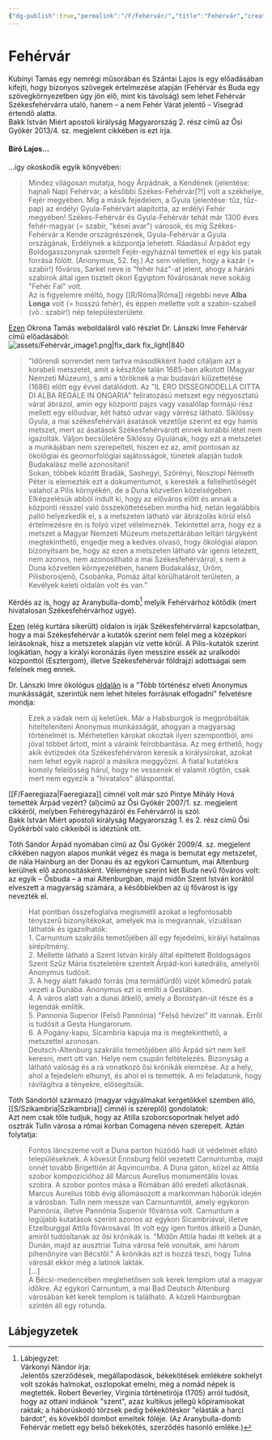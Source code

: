 ```yaml
---
{"dg-publish":true,"permalink":"/F/Fehérvár/","title":"Fehérvár","created":"2024-12-18T11:39","updated":"2025-09-21T11:49"}
---
```



# Fehérvár

Kubínyi Tamás egy nemrégi műsorában és Szántai Lajos is egy előadásában kifejti, hogy bizonyos szövegek értelmezése alapján (Fehérvár és Buda egy szövegkörnyezetben úgy jön elő, mint kis távolság) sem lehet Fehérvár Székesfehérvárra utaló, hanem – a nem Fehér Várat jelentő – Visegrád értendő alatta.  
Bakk István Miért apostoli királyság Magyarország 2. rész című az Ősi Gyökér 2013/4. sz. megjelent cikkében is ezt írja.  

#### Bíró Lajos...  

...így okoskodik egyik könyvében:  
> Mindez világosan mutatja, hogy Árpádnak, a Kendének (jelentése: hajnali Nap) Fehérvár, a későbbi Székes-Fehérvár\[?!\] volt a székhelye, Fejér megyében. Míg a másik fejedelem, a Gyula (jelentése: tűz, tűz-pap) az erdélyi Gyula-Fehérvárt alapította, az erdélyi Fehér megyében! Székes-Fehérvár és Gyula-Fehérvár tehát már 1300 éves fehér-magyar (= szabír, "kései avar") városok, és míg Székes-Fehérvár a Kende országrészének, Gyula-Fehérvár a Gyula országának, Erdélynek a központja lehetett. Ráadásul Árpádot egy Boldogasszonynak szentelt Fejér-egyháznál temették el egy kis patak forrása fölött. (Anonymus, 52. fej.) Az sem véletlen, hogy a kazár (= szabír!) főváros, Sarkel neve is "fehér ház"-at jelent, ahogy a háráni szabírok által igen tisztelt ókori Egyiptom fővárosának neve sokáig "Fehér Fal" volt.  
> Az is figyelemre méltó, hogy [[R/Róma\|Róma]] régebbi neve **Alba Longa** volt (= hosszú fehér), és éppen mellette volt a szabin-szabell (vö.: szabir!) nép településterülete.  

[Ezen](http://hierarhia.hu/kepek-magyarazatai/fehervar-alba-regale/) Okrona Tamás weboldaláról való részlet Dr. Lánszki Imre Fehérvár című előadásából:  
![assets/Fehérvár_image1.png|fix_dark fix_light|840](/img/user/F/assets/Feh%C3%A9rv%C3%A1r_image1.png)  
> "Időrendi sorrendet nem tartva másodikként hadd citáljam azt a korabeli metszetet, amit a készítője talán 1685-ben alkotott (Magyar Nemzeti Múzeum), s ami a töröknek a mai budavári kiűzettetése (1686) előtt egy évvel datálódott. Az "IL ERO DISSEGNODELLA CITTA DI ALBA REGALE IN ONGARIA" feliratozású metszet egy négyosztatú várat ábrázol, amin egy központi pajzs vagy vasalólap formájú rész mellett egy előudvar, két hátsó udvar vagy várrész látható. Siklóssy Gyula, a mai székesfehérvári ásatások vezetője szerint ez egy hamis metszet, mert az ásatások Székesfehérvárott ennek korábbi létét nem igazolták. Váljon becsületére Siklóssy Gyulának, hogy ezt a metszetet a munkájában nem szerepelteti, hiszen ez az, amit pontosan az ökológiai és geomorfológiai sajátosságok, tünetek alapján tudok Budakalász mellé azonosítani!  
> Sokan, többek között Bradák, Sashegyi, Szörényi, Noszlopi Németh Péter is elemezték ezt a dokumentumot, s keresték a fellelhetőségét valahol a Pilis környékén, de a Duna közvetlen közelségében. Elképzelésük abból indult ki, hogy az előváros előtt és annak a központi résszel való összeköttetésében mintha híd, netán legalábbis palló helyezkedik el, s a metszeten látható vár ábrázolás körül első értelmezésre én is folyó vizet vélelmeznék. Tekintettel arra, hogy ez a metszet a Magyar Nemzeti Múzeum metszettárában leltári tárgyként megtekinthető, engedje meg a kedves olvasó, hogy ökológiai alapon bizonyítsam be, hogy az ezen a metszeten látható vár igenis létezett, nem azonos, nem azonosítható a mai Székesfehérvárral, s nem a Duna közvetlen környezetében, hanem Budakalász, Üröm, Pilisborosjenő, Csobánka, Pomáz által körülhatárolt területen, a Kevélyek keleti oldalán volt és van."  

Kérdés az is, hogy az Aranybulla-domb[^1] melyik Fehérvárhoz kötődik (mert hivatalosan Székesfehérvárhoz ugye).  

[Ezen](https://hu.wikipedia.org/wiki/Pilis-kutatás) (elég kurtára sikerült) oldalon is írják Székesfehérvárral kapcsolatban, hogy a mai Székesfehérvár a kutatók szerint nem felel meg a középkori leírásoknak, hisz a metszetek alapján víz vette körül. A Pilis-kutatók szerint logikátlan, hogy a királyi koronázás ilyen messzire essék az uralkodói központtól (Esztergom), illetve Székesfehérvár földrajzi adottságai sem felelnek meg ennek.  

Dr. Lánszki Imre ökológus [oldalán](https://osbuda.hu/sicambria/) is a "Több történész elveti Anonymus munkásságát, szerintük nem lehet hiteles forrásnak elfogadni" felvetésre mondja:  
> Ezek a vádak nem új keletűek. Már a Habsburgok is megpróbálták hitelteleníteni Anonymus munkásságát, ahogyan a magyarság történelmét is. Mérhetetlen károkat okoztak ilyen szempontból, ami jóval többet ártott, mint a váraink felrobbantása. Az meg érthető, hogy akik évtizedek óta Székesfehérváron keresik a királysírokat, azokat nem lehet egyik napról a másikra meggyőzni. A fiatal kutatókra komoly felelősség hárul, hogy ne vessenek el valamit rögtön, csak mert nem egyezik a "hivatalos" állásponttal.  

[[F/Faeregiaza\|Faeregiaza]] címnél volt már szó Pintye Mihály Hová temették Árpád vezért? (al)című az Ősi Gyökér 2007/1. sz. megjelent cikkéről, melyben Fehéregyházáról és Fehérvárról is szól.  
Bakk István Miért apostoli királyság Magyarország 1. és 2. rész című Ősi Gyökérből való cikkeiből is idéztünk ott.  

Tóth Sándor Árpád nyomában című az Ősi Gyökér 2009/4. sz. megjelent cikkében nagyon alapos munkát végez és maga is bemutat egy metszetet, de nála Hainburg an der Donau és az egykori Carnuntum, mai Altenburg kerülnek elő azonosításként. Véleménye szerint két Buda nevű főváros volt: az egyik – Ősbuda – a mai Altenburgban, majd midőn Szent István korától elveszett a magyarság számára, a későbbiekben az új fővárost is így nevezték el.  
> Hat pontban összefoglalva megismétli azokat a legfontosabb tényszerű bizonyítékokat, amelyek ma is megvannak, vizuálisan láthatók és igazolhatók:  
> 1\. Carnuntum szakrális temetőjében áll egy fejedelmi, királyi hatalmas sírépítmény.  
> 2\. Mellette látható a Szent István király által építtetett Boldogságos Szent Szűz Mária tiszteletére szentelt Árpád-kori katedrális, amelyről Anonymus tudósít.  
> 3\. A hegy alatt fakadó forrás (ma termálfürdő) vizét kőmedrű patak vezeti a Dunába. Anonymus ezt is említi a Gestában.  
> 4\. A város alatt van a dunai átkelő, amely a Borostyán-út része és a legendák említik.  
> 5\. Pannonia Superior (Felső Pannónia) "Felső hévizei" itt vannak. Erről is tudósít a Gesta Hungarorum.  
> 6\. A Pogány-kapu, Sicambria kapuja ma is megtekinthető, a metszettel azonosan.  
> Deutsch-Altenburg szakrális temetőjében álló Árpád sírt nem kell keresni, mert ott van. Helye nem csupán feltételezés. Bizonyság a látható valóság és a rá vonatkozó ősi krónikák elemzése. Az a hely, ahol a fejedelem elhunyt, és ahol el is temették. A mi feladatunk, hogy rávilágítva a tényekre, elősegítsük.  

Tóth Sándortól származó (magyar vágyálmakat kergetőkkel szemben álló, [[S/Szikambria\|Szikambria]] címnél is szereplő) gondolatok:  
Azt nem csak tőle tudjuk, hogy az Atilla szoborcsoportnak helyet adó osztrák Tulln városa a római korban Comagena néven szerepelt. Aztán folytatja:  
> Fontos láncszeme volt a Duna parton húzódó hadi út védelmét ellátó településeknek. A kövesút Ennsburg felől vezetett Carnuntumba, majd onnét tovább Brigettión át Aqvincumba. A Duna gáton, közel az Attila szobor kompozícióhoz áll Marcus Aurelius monumentális lovas szobra. A szobor pontos mása a Rómában álló eredeti alkotásnak. Marcus Aurelius több évig állomásozott a markomman háborúk idején a városban. Tulln nem messze van Carnuntumtól, amely egykoron Pannónia, illetve Pannónia Superiór fővárosa volt. Carnuntum a legújabb kutatások szerint azonos az egykori Sicambriával, illetve Etzelburggal Attila fővárosával. Itt volt egy igen fontos átkelő a Dunán, amiről tudósítanak az ősi krónikák is. "Midőn Attila hadai itt keltek át a Dunán, majd az ausztriai Tulna városa felé vonultak, ami három pihenőnyire van Bécstől." A krónikás azt is hozzá teszi, hogy Tulna városát ekkor még a latinok lakták.  
> \[...\]  
> A Bécsi-medencében meglehetősen sok kerek templom utal a magyar időkre. Az egykori Carnuntum, a mai Bad Deutsch Altenburg városában két kerek templom is található. A közeli Hainburgban szintén áll egy rotunda.  

## Lábjegyzetek

[^1]: Lábjegyzet:  
Várkonyi Nándor írja:  
Jelentős szerződések, megállapodások, békekötések emlékére sokhelyt volt szokás halmokat, oszlopokat emelni, még a nomád népek is megtették. Robert Beverley, Virginia történetírója (1705) arról tudósít, hogy az ottani indiánok "szent", azaz kultikus jellegű kőpiramisokat raktak; a háborúskodó törzsek pedig békekötéskor "elásták a harci bárdot", és kövekből dombot emeltek föléje. (Az Aranybulla-domb Fehérvár mellett egy belső békekötés, szerződés hasonló emléke.)  